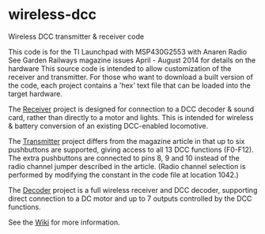 # wireless-dcc
Wireless DCC transmitter &amp; receiver code

This code is for the TI Launchpad with MSP430G2553 with Anaren Radio
See Garden Railways magazine issues April - August 2014 for details on the hardware
This source code is intended to allow customization of the receiver and transmitter.
For those who want to download a built version of the code, 
each project contains a 'hex' text file that can be loaded into the target hardware.  

The [Receiver](https://github.com/bdharrison/wireless-dcc/wiki/Receiver) project is 
designed for connection to a DCC decoder & sound card, 
rather than directly to a motor and lights.  This is intended for wireless & battery 
conversion of an existing DCC-enabled locomotive.  

The [Transmitter](https://github.com/bdharrison/wireless-dcc/wiki/Transmitter) project 
differs from the magazine article in that up to six pushbuttons
are supported, giving access to all 13 DCC functions (F0-F12).  The extra pushbuttons
are connected to pins 8, 9 and 10 instead of the radio channel jumper described in the 
article.  (Radio channel selection is performed by modifying the constant in the code
file at location 1042.)  

The [Decoder](https://github.com/bdharrison/wireless-dcc/wiki/Decoder) project is a full wireless receiver and DCC decoder, supporting direct
connection to a DC motor and up to 7 outputs controlled by the DCC functions.  

See the [Wiki](https://github.com/bdharrison/wireless-dcc/wiki) for more information.  
